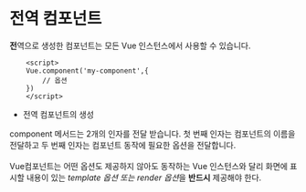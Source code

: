 # 전역 컴포넌트
<strong>전</strong>역으로 생성한 컴포넌트는 모든 Vue 인스턴스에서 사용할 수 있습니다.

```
    <script>
    Vue.component('my-component',{
        // 옵션
    })
    </script>
```
- 전역 컴포넌트의 생성 

component 메서드는 2개의 인자를 전달 받습니다. 첫 번째 인자는 컴포넌트의 이름을 전달하고 두 번째 인자는 컴포넌트 동작에 필요한 옵션을 전달합니다.
<br>
<br>
Vue컴포넌트는 어떤 옵션도 제공하지 않아도 동작하는 Vue 인스턴스와 달리 화면에 표시할 내용이 있는 <em>template 옵션 또는 render 옵션</em>을 <b>반드시</b> 제공해야 한다.
